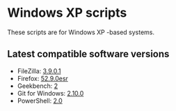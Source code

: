 # Windows XP scripts
These scripts are for Windows XP -based systems.

## Latest compatible software versions
- FileZilla: [3.9.0.1](https://download.filezilla-project.org/client/)
- Firefox: [52.9.0esr](https://www.mozilla.org/en-US/firefox/)
- Geekbench: [2](https://www.geekbench.com/geekbench2/)
- Git for Windows: [2.10.0](https://github.com/git-for-windows/git/releases/tag/v2.10.0.windows.1)
- PowerShell: [2.0](https://www.microsoft.com/en-us/download/details.aspx?id=16818)
